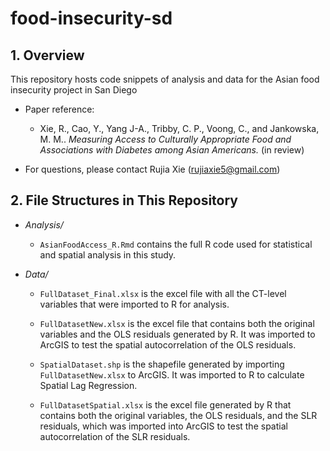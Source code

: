 # food-insecurity-sd

## 1. Overview
This repository hosts code snippets of analysis and data for the Asian food insecurity project in San Diego

- Paper reference:
    - Xie, R., Cao, Y., Yang J-A., Tribby, C. P., Voong, C., and Jankowska, M. M.. *Measuring Access to Culturally Appropriate Food and Associations with Diabetes among Asian Americans.* (in review)

- For questions, please contact Rujia Xie (rujiaxie5@gmail.com)


## 2. File Structures in This Repository

- *Analysis/*
	- `AsianFoodAccess_R.Rmd` contains the full R code used for statistical and spatial analysis in this study.

- *Data/*
	- `FullDataset_Final.xlsx` is the excel file with all the CT-level variables that were imported to R for analysis. 

	- `FullDatasetNew.xlsx` is the excel file that contains both the original variables and the OLS residuals generated by R. It was imported to ArcGIS to test the spatial autocorrelation of the OLS residuals.

	- `SpatialDataset.shp` is the shapefile generated by importing `FullDatasetNew.xlsx` to ArcGIS. It was imported to R to calculate Spatial Lag Regression. 

	- `FullDatasetSpatial.xlsx` is the excel file generated by R that contains both the original variables, the OLS residuals, and the SLR residuals, which was imported into ArcGIS to test the spatial autocorrelation of the SLR residuals.
